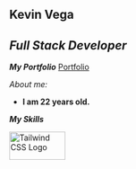 ## Kevin Vega
<!---->

## _Full Stack Developer_
 
<!---->
_**My Portfolio**_  [Portfolio](https://portfolio-app-nine-lovat.vercel.app/)

_About me:_
* **I am 22 years old.**

_**My Skills**_

<img src="https://github.com/Kevinelorigi/Kevinelorigi/assets/89889506/7d63e636-8174-4a74-b571-3acbb0a8c25e" alt="Tailwind CSS Logo" width="100" height="50">



